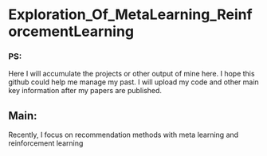 # Exploration_Of_MetaLearning_ReinforcementLearning

### PS:
Here I will accumulate the projects or other output of mine here. I hope this github could help me manage my past. 
I will upload my code and other main key information after my papers are published.

## Main:
Recently, I focus on recommendation methods with meta learning and reinforcement learning 
